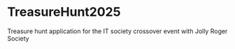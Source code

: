 # TreasureHunt2025
Treasure hunt application for the IT society crossover event with Jolly Roger Society
